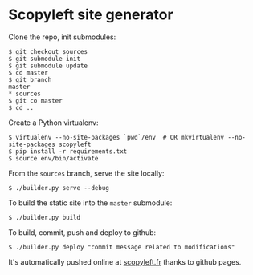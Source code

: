 # Scopyleft site generator

Clone the repo, init submodules:

```
$ git checkout sources
$ git submodule init
$ git submodule update
$ cd master
$ git branch
master
* sources
$ git co master
$ cd ..
```

Create a Python virtualenv:

```
$ virtualenv --no-site-packages `pwd`/env  # OR mkvirtualenv --no-site-packages scopyleft
$ pip install -r requirements.txt
$ source env/bin/activate
```

From the `sources` branch, serve the site locally:

```
$ ./builder.py serve --debug
```

To build the static site into the `master` submodule:

```
$ ./builder.py build
```

To build, commit, push and deploy to github:

```
$ ./builder.py deploy "commit message related to modifications"
```

It's automatically pushed online at [scopyleft.fr](http://scopyleft.fr) thanks to github pages.

